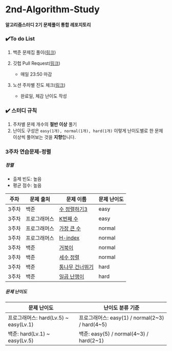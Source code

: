 # 2nd-Algorithm-Study

#### 알고리즘스터디 2기 문제풀이 통합 레포지토리



### :heavy_check_mark:To do List

1. 백준 문제집 풀이([링크](https://www.acmicpc.net/group/workbook/view/14044/43154))
2. 깃헙 Pull Request([링크](https://github.com/scf-study-algorithm/2nd-Algorithm-Study))
   * 매일 23:50 마감
3. 노션 주차별 진도 체크([링크](https://streetcodefighter.notion.site/22cf0ee44fce4173a22bc15728d0b8f2?v=923b0297a4c543c3a586ff6cfb526e41))

   * 완료일, 체감 난이도 작성



### :heavy_check_mark: 스터디 규칙

1. 주차별 문제 개수의 **절반 이상** 풀기
2. 난이도 구성은 `easy(1개), normal(1개), hard(1개)` 이렇게 난이도별로 한 문제 이상씩 풀어보는 것을 **지향**합니다.



### 3주차 연습문제-정렬

##### 정렬

* 출제 빈도: 높음
* 평균 점수: 높음

| 주차  | 문제 출처    | 문제 이름                                                    | 문제 난이도 |
| ----- | ------------ | ------------------------------------------------------------ | ----------- |
| 3주차 | 백준         | [수 정렬하기3](https://www.acmicpc.net/problem/10989)        | easy        |
| 3주차 | 프로그래머스 | [K번째 수](https://programmers.co.kr/learn/courses/30/lessons/42748) | easy        |
| 3주차 | 프로그래머스 | [가장 큰 수](https://programmers.co.kr/learn/courses/30/lessons/42746) | normal      |
| 3주차 | 프로그래머스 | [H-index](https://programmers.co.kr/learn/courses/30/lessons/42747) | normal      |
| 3주차 | 백준         | [거북이](https://www.acmicpc.net/problem/2959)               | normal      |
| 3주차 | 백준         | [세수 정렬](https://www.acmicpc.net/problem/2752)            | normal      |
| 3주차 | 백준         | [통나무 건너뛰기](https://www.acmicpc.net/problem/11497)     | hard        |
| 3주차 | 백준         | [일곱 난쟁이](https://www.acmicpc.net/problem/2309)          | hard        |



##### 문제 난이도

| 문제 난이도                           | 난이도 분류 기준                                |
| ------------------------------------- | ----------------------------------------------- |
| 프로그래머스: hard(Lv.5) ~ easy(Lv.1) | 프로그래머스: easy(1) / normal(2~3) / hard(4~5) |
| 백준: hard(Lv.1) ~ easy(Lv.5)         | 백준: easy(5) / normal(4~3) / hard(2~1)         |

